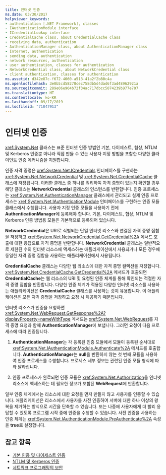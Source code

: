 ```yaml
---
title: 인터넷 인증
ms.date: 03/30/2017
helpviewer_keywords:
- authentication [.NET Framework], classes
- IAuthenticationModule interface
- ICredentialLookup interface
- CredentialCache class, about CredentialCache class
- receiving data, authentication
- AuthenticationManager class, about AuthenticationManager class
- Internet, authentication
- sending data, authentication
- network resources, authentication
- user authentication, classes for authentication
- NetworkCredential class, about NetworkCredential class
- client authentication, classes for authentication
ms.assetid: d342e87c-f672-4660-a513-41a2f2b80c4a
ms.openlocfilehash: 3e0b5cd58270cec758db5d4dad6f3ad48962921a
ms.sourcegitcommit: 289e06e904b72f34ac717dbcc5074239b977e707
ms.translationtype: HT
ms.contentlocale: ko-KR
ms.lasthandoff: 09/17/2019
ms.locfileid: "71047913"
---
```

# <a name="internet-authentication"></a>인터넷 인증
<xref:System.Net> 클래스는 표준 인터넷 인증 방법인 기본, 다이제스트, 협상, NTLM 및 Kerberos 인증뿐 아니라 직접 만들 수 있는 사용자 지정 방법을 포함한 다양한 클라이언트 인증 메커니즘을 지원합니다.  
  
 인증 자격 증명은 <xref:System.Net.ICredentials> 인터페이스를 구현하는 <xref:System.Net.NetworkCredential> 및 <xref:System.Net.CredentialCache> 클래스에 저장됩니다. 이러한 클래스 중 하나를 쿼리하여 자격 증명이 있는지 확인할 경우 해당 클래스는 **NetworkCredential** 클래스의 인스턴스를 반환합니다. 인증 프로세스는 <xref:System.Net.AuthenticationManager> 클래스에서 관리되고 실제 인증 프로세스는 <xref:System.Net.IAuthenticationModule> 인터페이스를 구현하는 인증 모듈 클래스에서 수행됩니다. 사용자 지정 인증 모듈을 사용하기 전에 **AuthenticationManager**에 등록해야 합니다. 기본, 다이제스트, 협상, NTLM 및 Kerberos 인증 방법용 모듈은 기본적으로 등록되어 있습니다.  
  
 **NetworkCredential**은 URI로 식별되는 단일 인터넷 리소스와 연결된 자격 증명 집합을 저장하고 <xref:System.Net.NetworkCredential.GetCredential%2A> 메서드 호출에 대한 응답으로 자격 증명을 반환합니다. **NetworkCredential** 클래스는 일반적으로 제한된 수의 인터넷 리소스에 액세스하는 애플리케이션에서 사용되거나 모든 경우에 동일한 자격 증명 집합을 사용하는 애플리케이션에서 사용됩니다.  
  
 **CredentialCache** 클래스는 다양한 웹 리소스에 대한 자격 증명 컬렉션을 저장합니다. <xref:System.Net.CredentialCache.GetCredential%2A> 메서드가 호출되면 **CredentialCache**는 웹 리소스의 URI 및 요청된 인증 체계를 통해 확인되는 적절한 자격 증명 집합을 반환합니다. 다양한 인증 체계가 적용된 다양한 인터넷 리소스를 사용하는 애플리케이션은 **CredentialCache** 클래스를 사용하는 것이 유용합니다. 이 애플리케이션은 모든 자격 증명을 저장하고 요청 시 제공하기 때문입니다.  
  
 인터넷 리소스가 인증을 요청하면 <xref:System.Net.WebRequest.GetResponse%2A?displayProperty=nameWithType> 메서드는 <xref:System.Net.WebRequest>를 자격 증명 요청과 함께 **AuthenticationManager**에 보냅니다. 그러면 요청이 다음 프로세스에 따라 인증됩니다.  
  
1. **AuthenticationManager**는 각 등록된 인증 모듈에서 모듈이 등록된 순서대로 <xref:System.Net.IAuthenticationModule.Authenticate%2A> 메서드를 호출합니다. **AuthenticationManager**는 **null**을 반환하지 않는 첫 번째 모듈을 사용하여 인증 프로세스를 수행합니다. 프로세스 세부 정보는 관련된 인증 모듈 형식에 따라 달라집니다.  
  
2. 인증 프로세스가 완료되면 인증 모듈은 <xref:System.Net.Authorization>을 인터넷 리소스에 액세스하는 데 필요한 정보가 포함된 **WebRequest**에 반환합니다.  
  
 일부 인증 체계에서는 리소스에 대한 요청을 먼저 만들지 않고 사용자를 인증할 수 있습니다. 애플리케이션은 리소스에서 사용자를 사전 인증하여 서버에 대한 하나 이상의 왕복을 제거하는 방식으로 시간을 단축할 수 있습니다. 또는 나중에 사용자에게 더 빨리 응답할 수 있도록 프로그램 시작 중에 인증을 수행할 수 있습니다. 사전 인증을 사용하는 인증 체계는 <xref:System.Net.IAuthenticationModule.PreAuthenticate%2A> 속성을 **true**로 설정합니다.  
  
## <a name="see-also"></a>참고 항목

- [기본 인증 및 다이제스트 인증](basic-and-digest-authentication.md)
- [NTLM 및 Kerberos 인증](ntlm-and-kerberos-authentication.md)
- [네트워크 프로그래밍의 보안](security-in-network-programming.md)
